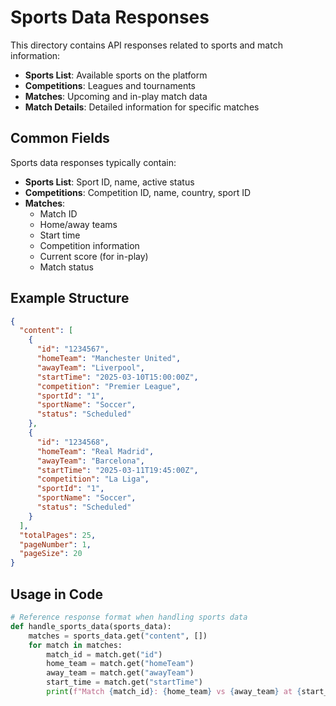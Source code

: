 # Sports Data Responses

This directory contains API responses related to sports and match information:

- **Sports List**: Available sports on the platform
- **Competitions**: Leagues and tournaments
- **Matches**: Upcoming and in-play match data
- **Match Details**: Detailed information for specific matches

## Common Fields

Sports data responses typically contain:

- **Sports List**: Sport ID, name, active status
- **Competitions**: Competition ID, name, country, sport ID
- **Matches**: 
  - Match ID
  - Home/away teams
  - Start time
  - Competition information
  - Current score (for in-play)
  - Match status

## Example Structure

```json
{
  "content": [
    {
      "id": "1234567",
      "homeTeam": "Manchester United",
      "awayTeam": "Liverpool",
      "startTime": "2025-03-10T15:00:00Z",
      "competition": "Premier League",
      "sportId": "1",
      "sportName": "Soccer",
      "status": "Scheduled"
    },
    {
      "id": "1234568",
      "homeTeam": "Real Madrid",
      "awayTeam": "Barcelona",
      "startTime": "2025-03-11T19:45:00Z",
      "competition": "La Liga",
      "sportId": "1",
      "sportName": "Soccer",
      "status": "Scheduled"
    }
  ],
  "totalPages": 25,
  "pageNumber": 1,
  "pageSize": 20
}
```

## Usage in Code

```python
# Reference response format when handling sports data
def handle_sports_data(sports_data):
    matches = sports_data.get("content", [])
    for match in matches:
        match_id = match.get("id")
        home_team = match.get("homeTeam")
        away_team = match.get("awayTeam")
        start_time = match.get("startTime")
        print(f"Match {match_id}: {home_team} vs {away_team} at {start_time}")
```
